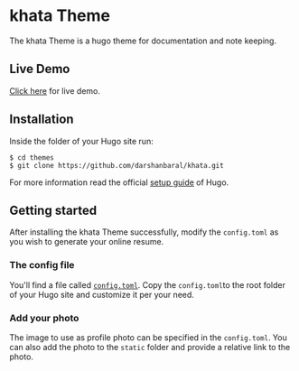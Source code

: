 # khata Theme

The khata Theme is a hugo theme for documentation and note keeping.

## Live Demo
[Click here](https://darshanbaral.github.io/khata/) for live demo.

## Installation

Inside the folder of your Hugo site run:

    $ cd themes
    $ git clone https://github.com/darshanbaral/khata.git

For more information read the official [setup guide](//gohugo.io/overview/installing/) of Hugo.

## Getting started

After installing the khata Theme successfully, modify the `config.toml` as you wish to generate your online resume.

### The config file

You'll find a file called [`config.toml`](//github.com/darshanbaral/khata/blob/master/exampleSite/config.toml). Copy the `config.toml`to the root folder of your Hugo site and customize it per your need.

### Add your photo

The image to use as profile photo can be specified in the `config.toml`. You can also add the photo to the `static` folder and provide a relative link to the photo.
